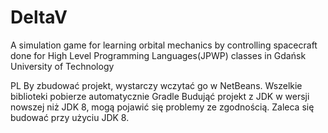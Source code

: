 # DeltaV
A simulation game for learning orbital mechanics by controlling spacecraft done for High Level Programming Languages(JPWP) classes in Gdańsk University of Technology

PL
By zbudować projekt, wystarczy wczytać go w NetBeans. Wszelkie biblioteki pobierze automatycznie Gradle
Budująć projekt z JDK w wersji nowszej niż JDK 8, mogą pojawić się problemy ze zgodnością. Zaleca się budować przy użyciu JDK 8.
